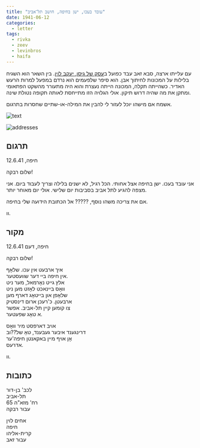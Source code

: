 ```yaml
---
title: "עובד בעכו, ישן בחיפה, חושב תל־אביב"
date: 1941-06-12
categories:
  - letter
tags:
  - rivka
  - zeev
  - levinbros
  - haifa
---
```


עם עלייתו ארצה, סבא זאב עבד כפועל ב[עסק של גיסו, יעקב לוין](https://www.nli.org.il/he/sheets/NNL_Ephemera700126927/NNL_Ephemera).
בין השאר הוא השגיח בלילות על המכונות לחיתוך אבן.
הוא סיפר שלפעמים הוא נרדם במפעל למרות הרעש האדיר.
כשהייתה תקלה, המכונה הייתה נעצרת
והוא היה מתעורר מהשקט הפתאומי ומתקן את מה שהיה דרוש תיקון.
אולי הגלויה הזו מתייחסת לאותה תקופה נטולת שינה.

אשמח אם מישהו יוכל לעזור לי להבין את המילה-או-שתיים שחסרות בתרגום.

![text](/pupko-papers/assets/images/1941-06-12-content-zeev.jpg)

![addresses](/pupko-papers/assets/images/1941-06-12-addresses-zeev.jpg)

## תרגום

חיפה, 12.6.41

שלום רבקה!

אני עובד בעכו. ישן בחיפה אצל אחותי.
הכל רגיל, לא ישנים בלילה וצריך לעבוד ביום.
אני מצפה להגיע לתל אביב בסביבות יום שלישי. אולי יום מאוחר יותר.

אם את צריכה משהו נוסף, ?????
אל הכתובת הידועה שלי בחיפה.

וו.

## מקור

חיפה, דעם 12.6.41

שלום רבקה!

איך ארבעט אין עכו. שלאָף  
אין חיפה ביי דער שוועסטער.  
אלץ גייט נאָרמאל, מער ניט  
וואָס ביינאכט לאָזט מען ניט  
שלאָפן און בייטאָג דארף מען  
ארבעטן. כ'רעכן ארום דינסטיק  
צו קומען קיין תל-אביב. אפשר  
א טאָג שפעטער.  

אויב דארפסט מיר וואָס  
דרינגענד איבער געבענד, טאָ של??וב  
אָן אויף מיין באקאנטן חיפה'ער  
אדרעס.

וו.

## כתובות

לכב' בן-דור  
תל-אביב  
רח' מזא"ה 65  
עבור רבקה

אחים לוין  
חיפה  
קרית-אליהו  
עבור זאב


